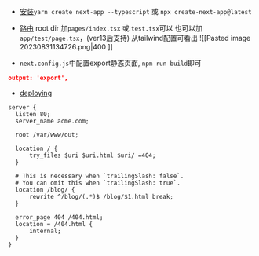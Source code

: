 - [安装](https://nextjs.org/docs/getting-started/installation)`yarn create next-app --typescript` 或 `npx create-next-app@latest`

- [路由](https://nextjs.org/docs/app/building-your-application/routing) root dir 加`pages/index.tsx` 或 `test.tsx`可以
也可以加`app/test/page.tsx`，(ver13后支持)
从tailwind配置可看出
![[Pasted image 20230831134726.png|400 ]]

- `next.config.js`中配置export静态页面, `npm run build`即可
```json
output: 'export',
```

- [deploying](https://nextjs.org/docs/app/building-your-application/deploying/static-exports#deploying)
```nginx
server {
  listen 80;
  server_name acme.com;
 
  root /var/www/out;
 
  location / {
      try_files $uri $uri.html $uri/ =404;
  }
 
  # This is necessary when `trailingSlash: false`.
  # You can omit this when `trailingSlash: true`.
  location /blog/ {
      rewrite ^/blog/(.*)$ /blog/$1.html break;
  }
 
  error_page 404 /404.html;
  location = /404.html {
      internal;
  }
}
```
